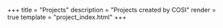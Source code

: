 +++
title = "Projects"
description = "Projects created by COSI"
render = true
template = "project_index.html"
+++
